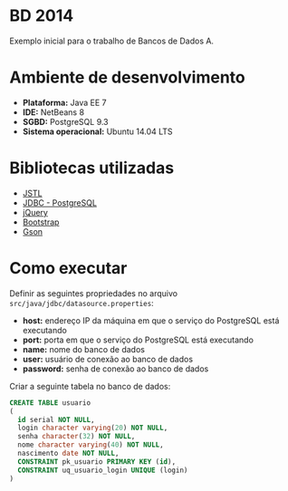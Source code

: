 BD 2014
=======

Exemplo inicial para o trabalho de Bancos de Dados A.



Ambiente de desenvolvimento
===========================

- **Plataforma:** Java EE 7
- **IDE:** NetBeans 8
- **SGBD:** PostgreSQL 9.3
- **Sistema operacional:** Ubuntu 14.04 LTS



Bibliotecas utilizadas
======================

- [JSTL][1]
- [JDBC - PostgreSQL][2]
- [jQuery][3]
- [Bootstrap][4]
- [Gson][5]

[1]: https://jstl.java.net/
[2]: http://jdbc.postgresql.org/
[3]: http://jquery.com/
[4]: http://getbootstrap.com/
[5]: https://code.google.com/p/google-gson/



Como executar
=============

Definir as seguintes propriedades no arquivo `src/java/jdbc/datasource.properties`:

- **host:** endereço IP da máquina em que o serviço do PostgreSQL está executando
- **port:** porta em que o serviço do PostgreSQL está executando
- **name:** nome do banco de dados
- **user:** usuário de conexão ao banco de dados
- **password:** senha de conexão ao banco de dados

Criar a seguinte tabela no banco de dados:

```SQL
CREATE TABLE usuario
(
  id serial NOT NULL,
  login character varying(20) NOT NULL,
  senha character(32) NOT NULL,
  nome character varying(40) NOT NULL,
  nascimento date NOT NULL,
  CONSTRAINT pk_usuario PRIMARY KEY (id),
  CONSTRAINT uq_usuario_login UNIQUE (login)
)
```

